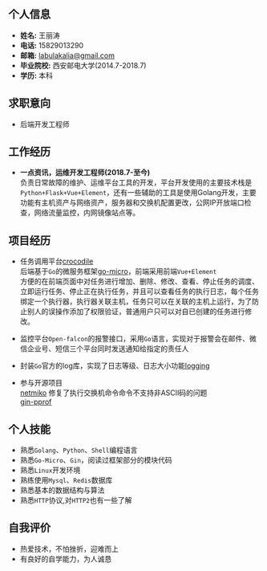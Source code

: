 ## 个人信息
- **姓名:** 王丽涛
- **电话:** 15829013290
- **邮箱:** labulakalia@gmail.com
- **毕业院校:** 西安邮电大学(2014.7-2018.7)
- **学历:** 本科


## 求职意向
- 后端开发工程师

## 工作经历
- **一点资讯，运维开发工程师(2018.7-至今)**  
  负责日常故障的维护、运维平台工具的开发，平台开发使用的主要技术栈是`Python+Flask+Vue+Element`，还有一些辅助的工具是使用Golang开发，主要功能有主机资产与网络资产，服务器和交换机配置更改，公网IP开放端口检查，网络流量监控，内网镜像站点等。

## 项目经历
- 任务调用平台[crocodile](https://github.com/labulaka521/crocodile)  
  后端基于`Go`的微服务框架[go-micro](https://github.com/micro/go-micro)，前端采用前端`Vue+Element`  
  方便的在前端页面中对任务进行增加、删除、修改、查看、停止任务的调度、立即运行任务、停止正在执行任务，并且可以查看任务的执行日志，每个任务绑定一个执行器，执行器关联主机，任务只可以在关联的主机上运行，为了防止别人的误操作添加了权限验证，普通用户只可以对自已创建的任务进行修改。

- 监控平台`Open-falcon`的报警接口，采用`Go`语言，实现对于报警会在邮件、微信企业号、短信三个平台同时发送通知给指定的责任人

- 封装`Go`官方的log库，实现了日志等级、日志大小功能[logging](https://github.com/labulaka521/logging)

- 参与开源项目  
  [netmiko](https://github.com/ktbyers/netmiko) 修复了执行交换机命令命令不支持非ASCII码的问题  
  [gin-pprof](https://github.com/gin-contrib/pprof)  

## 个人技能
- 熟悉`Golang`、`Python`、`Shell`编程语言
- 熟悉`Go-Micro`、`Gin`，阅读过框架部分的模块代码
- 熟悉`Linux`开发环境
- 熟练使用`Mysql`、`Redis`数据库
- 熟悉基本的数据结构与算法
- 熟悉`HTTP`协议,对`HTTP2`也有一些了解

## 自我评价
- 热爱技术，不怕挫折，迎难而上
- 有良好的自学能力，为人诚恳


